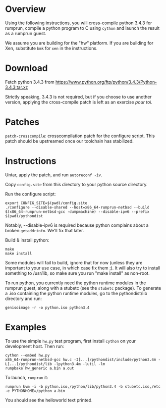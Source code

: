 Overview
========

Using the following instructions, you will cross-compile python 3.4.3
for rumprun, compile a python program to C using `cython` and launch
the result as a rumprun guest.

We assume you are building for the "hw" platform.  If you are building
for Xen, substitute `bmk` for `xen` in the instructions.

Download
========

Fetch python 3.4.3 from
https://www.python.org/ftp/python/3.4.3/Python-3.4.3.tar.xz

Strictly speaking, 3.4.3 is not required, but if you choose to use another
version, applying the cross-compile patch is left as an exercise _pour toi_.


Patches
=======

`patch-crosscompile`: crosscompilation patch for the configure script.
This patch should be upstreamed once our toolchain has stabilized.


Instructions
============

Untar, apply the patch, and run `autoreconf -iv`.

Copy `config.site` from this directory to your python source directory.

Run the configure script:

```
export CONFIG_SITE=$(pwd)/config.site
./configure --disable-shared --host=x86_64-rumprun-netbsd --build $(x86_64-rumprun-netbsd-gcc -dumpmachine) --disable-ipv6 --prefix $(pwd)/pythondist
```

Notably, --disable-ipv6 is required because python complains about
a broken `getaddrinfo`.  We'll fix that later.

Build & install python:

```
make
make install
```

Some modules will fail to build, ignore that for now (unless they are
important to your use case, in which case fix them ;).  It will also
try to install something to /usr/lib, so make sure you run "make install"
as non-root.

To run python, you currently need the python runtime modules in the
rumprun guest, along with a stubetc (see the `stubetc` package).
To generate a .iso containing the python runtime modules, go to the
pythondist/lib directory and run:

```
genisoimage -r -o python.iso python3.4
```

Examples
========

To use the simple `hw.py` test program, first install `cython` on
your development host.  Then run:

```
cython --embed hw.py
x86_64-rumprun-netbsd-gcc hw.c -I[...]/pythondist/include/python3.4m -L[...]/pythondist/lib -lpython3.4m -lutil -lm
rumpbake hw_generic a.bin a.out
```

To launch, `rumprun` it:

```
rumprun kvm -i -b python.iso,/python/lib/python3.4 -b stubetc.iso,/etc -e PYTHONHOME=/python a.bin
```

You should see the helloworld text printed.
